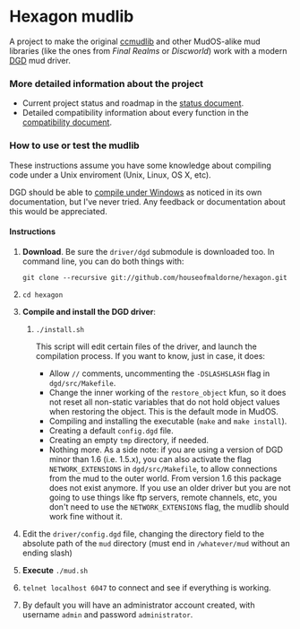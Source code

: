 Hexagon mudlib
==============

A project to make the original [ccmudlib](http://www.ciudadcapital.net) 
and other MudOS-alike mud libraries (like the ones from _Final 
Realms_ or _Discworld_) work with a modern [DGD](https://github.com/dworkin/dgd) mud driver.

### More detailed information about the project
* Current project status and roadmap in the [status document](status.md).
* Detailed compatibility information about every function in the [compatibility document](status_compat.md).

### How to use or test the mudlib

These instructions assume you have some knowledge about compiling code under a Unix enviroment (Unix, Linux, OS X, etc).

DGD should be able to [compile under Windows](https://github.com/dworkin/dgd/tree/master/src/host/win32) as noticed in its own documentation, but I've never tried. Any feedback or documentation about this would be appreciated.

#### Instructions

1. **Download**. Be sure the `driver/dgd` submodule is downloaded too.
   In command line, you can do both things with:

   `git clone --recursive git://github.com/houseofmaldorne/hexagon.git`
2. `cd hexagon`   
3. **Compile and install the DGD driver**:
   1. `./install.sh`
   
      This script will edit certain files of the driver, and launch 
      the compilation process. If you want to know, just in case, it does:
      * Allow `//` comments, uncommenting the `-DSLASHSLASH` flag 
        in `dgd/src/Makefile`.
      * Change the inner working of the `restore_object` kfun, so it 
        does not reset all non-static variables that do not hold object 
        values when restoring the object. 
        This is the default mode in MudOS.
      * Compiling and installing the executable (`make` and `make install`).
      * Creating a default `config.dgd` file.
      * Creating an empty `tmp` directory, if needed.
      * Nothing more. As a side note: if you are using a version of DGD minor 
        than 1.6 (i.e. 1.5.x), you can also activate the flag
        `NETWORK_EXTENSIONS` in `dgd/src/Makefile`, to allow connections 
        from the mud to the outer world. From version 1.6 this package does 
        not exist anymore.
        If you use an older driver but you are not going to use things like ftp 
        servers, remote channels, etc, you don't need to use the
        `NETWORK_EXTENSIONS` flag, the mudlib should work fine without it.
4. Edit the `driver/config.dgd` file, changing the directory field to the absolute path of the 
   `mud` directory (must end in `/whatever/mud` without an ending slash)
5. **Execute** `./mud.sh`
6. `telnet localhost 6047` to connect and see if everything is working.
7. By default you will have an administrator account created, with username `admin` and password `administrator`.

